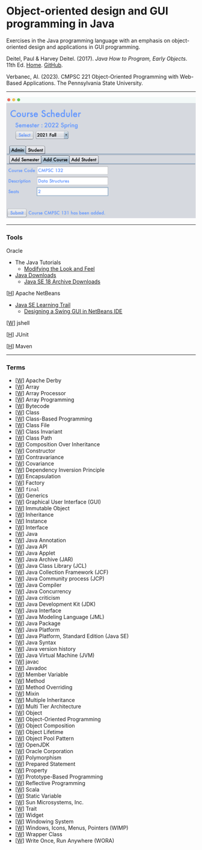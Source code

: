# Object-oriented design and GUI programming in Java

Exercises in the Java programming language with an emphasis on object-oriented design and applications in GUI programming.

Deitel, Paul & Harvey Deitel. (2017). _Java How to Program, Early Objects_. 11th Ed. [Home](https://deitel.com/java-how-to-program-11-e-early-objects-version/). [GitHub](https://github.com/pdeitel/JavaHowToProgram11e_EarlyObjects).

Verbanec, Al. (2023). CMPSC 221 Object-Oriented Programming with Web-Based Applications. The Pennsylvania State University.

---

![](6_CourseSchedulerGUI/img/05.png)

---

### Tools

Oracle
* The Java Tutorials
  * [Modifying the Look and Feel](https://docs.oracle.com/javase/tutorial/uiswing/lookandfeel/index.html)
* [Java Downloads](https://www.oracle.com/java/technologies/downloads/)
  * [Java SE 18 Archive Downloads](https://www.oracle.com/java/technologies/javase/jdk18-archive-downloads.html)

[[H](https://netbeans.apache.org/)] Apache NetBeans
* [Java SE Learning Trail](https://netbeans.apache.org/kb/docs/java/)
  * [Designing a Swing GUI in NetBeans IDE](https://netbeans.apache.org/kb/docs/java/quickstart-gui.html)

[[W](https://en.wikipedia.org/wiki/JShell)] jshell

[[H](https://junit.org)] JUnit

[[H](https://maven.apache.org)] Maven

---

### Terms

* [[W](https://en.wikipedia.org/wiki/Apache_Derby)] Apache Derby
* [[W](https://en.wikipedia.org/wiki/Array_(data_structure))] Array
* [[W](https://en.wikipedia.org/wiki/Vector_processor)] Array Processor
* [[W](https://en.wikipedia.org/wiki/Array_programming)] Array Programming
* [[W](https://en.wikipedia.org/wiki/Java_bytecode)] Bytecode
* [[W](https://en.wikipedia.org/wiki/Class_(computer_programming))] Class
* [[W](https://en.wikipedia.org/wiki/Class-based_programming)] Class-Based Programming
* [[W](https://en.wikipedia.org/wiki/Java_class_file)] Class File
* [[W](https://en.wikipedia.org/wiki/Class_invariant)] Class Invariant
* [[W](https://en.wikipedia.org/wiki/Classpath)] Class Path
* [[W](https://en.wikipedia.org/wiki/Composition_over_inheritance)] Composition Over Inheritance
* [[W](https://en.wikipedia.org/wiki/Constructor_(object-oriented_programming))] Constructor
* [[W](https://en.wikipedia.org/wiki/Covariance_and_contravariance_(computer_science))] Contravariance
* [[W](https://en.wikipedia.org/wiki/Covariance_and_contravariance_(computer_science))] Covariance
* [[W](https://en.wikipedia.org/wiki/Dependency_inversion_principle)] Dependency Inversion Principle
* [[W](https://en.wikipedia.org/wiki/Encapsulation_(computer_programming))] Encapsulation
* [[W](https://en.wikipedia.org/wiki/Factory_(object-oriented_programming))] Factory
* [[W](https://en.wikipedia.org/wiki/Final_(Java))] `final`
* [[W](https://en.wikipedia.org/wiki/Generics_in_Java)] Generics
* [[W](https://en.wikipedia.org/wiki/Graphical_user_interface)] Graphical User Interface (GUI)
* [[W](https://en.wikipedia.org/wiki/Immutable_object)] Immutable Object
* [[W](https://en.wikipedia.org/wiki/Inheritance_(object-oriented_programming))] Inheritance
* [[W](https://en.wikipedia.org/wiki/Instance_(computer_science))] Instance
* [[W](https://en.wikipedia.org/wiki/Interface_(object-oriented_programming))] Interface
* [[W](https://en.wikipedia.org/wiki/Java_(programming_language))] Java
* [[W](https://en.wikipedia.org/wiki/Java_annotation)] Java Annotation
* [[W](https://en.wikipedia.org/wiki/List_of_Java_APIs)] Java API
* [[W](https://en.wikipedia.org/wiki/Java_applet)] Java Applet
* [[W](https://en.wikipedia.org/wiki/JAR_(file_format))] Java Archive (JAR)
* [[W](https://en.wikipedia.org/wiki/Java_Class_Library)] Java Class Library (JCL)
* [[W](https://en.wikipedia.org/wiki/Java_collections_framework)] Java Collection Framework (JCF)
* [[W](https://en.wikipedia.org/wiki/Java_Community_Process)] Java Community process (JCP)
* [[W](https://en.wikipedia.org/wiki/Java_compiler)] Java Compiler
* [[W](https://en.wikipedia.org/wiki/Java_concurrency)] Java Concurrency
* [[W](https://en.wikipedia.org/wiki/Criticism_of_Java)] Java criticism
* [[W](https://en.wikipedia.org/wiki/Java_Development_Kit)] Java Development Kit (JDK)
* [[W](https://en.wikipedia.org/wiki/Interface_(Java))] Java Interface
* [[W](https://en.wikipedia.org/wiki/Java_Modeling_Language)] Java Modeling Language (JML)
* [[W](https://en.wikipedia.org/wiki/Java_package)] Java Package
* [[W](https://en.wikipedia.org/wiki/Java_(software_platform))] Java Platform
* [[W](https://en.wikipedia.org/wiki/Java_Platform,_Standard_Edition)] Java Platform, Standard Edition (Java SE)
* [[W](https://en.wikipedia.org/wiki/Java_syntax)] Java Syntax
* [[W](https://en.wikipedia.org/wiki/Java_version_history)] Java version history
* [[W](https://en.wikipedia.org/wiki/Java_virtual_machine)] Java Virtual Machine (JVM)
* [[W](https://en.wikipedia.org/wiki/Javac)] javac
* [[W](https://en.wikipedia.org/wiki/Javadoc)] Javadoc
* [[W](https://en.wikipedia.org/wiki/Member_variable)] Member Variable
* [[W](https://en.wikipedia.org/wiki/Method_(computer_programming))] Method
* [[W](https://en.wikipedia.org/wiki/Method_overriding)] Method Overriding
* [[W](https://en.wikipedia.org/wiki/Mixin)] Mixin
* [[W](https://en.wikipedia.org/wiki/Multiple_inheritance)] Multiple Inheritance
* [[W](https://en.wikipedia.org/wiki/Multitier_architecture)] Multi Tier Architecture
* [[W](https://en.wikipedia.org/wiki/Object_(computer_science))] Object
* [[W](https://en.wikipedia.org/wiki/Object-oriented_programming)] Object-Oriented Programming
* [[W](https://en.wikipedia.org/wiki/Object_composition)] Object Composition
* [[W](https://en.wikipedia.org/wiki/Object_lifetime)] Object Lifetime
* [[W](https://en.wikipedia.org/wiki/Object_pool_pattern)] Object Pool Pattern
* [[W](https://en.wikipedia.org/wiki/OpenJDK)] OpenJDK
* [[W](https://en.wikipedia.org/wiki/Oracle_Corporation)] Oracle Corporation
* [[W](https://en.wikipedia.org/wiki/Polymorphism_(computer_science))] Polymorphism
* [[W](https://en.wikipedia.org/wiki/Prepared_statement)] Prepared Statement
* [[W](https://en.wikipedia.org/wiki/Property_(programming))] Property
* [[W](https://en.wikipedia.org/wiki/Prototype-based_programming)] Prototype-Based Programming
* [[W](https://en.wikipedia.org/wiki/Reflective_programming)] Reflective Programming
* [[W](https://en.wikipedia.org/wiki/Scala_(programming_language))] Scala
* [[W](https://en.wikipedia.org/wiki/Static_variable)] Static Variable
* [[W](https://en.wikipedia.org/wiki/Sun_Microsystems)] Sun Microsystems, Inc.
* [[W](https://en.wikipedia.org/wiki/Trait_(computer_programming))] Trait
* [[W](https://en.wikipedia.org/wiki/Graphical_widget)] Widget
* [[W](https://en.wikipedia.org/wiki/Windowing_system)] Windowing System
* [[W](https://en.wikipedia.org/wiki/WIMP_(computing))] Windows, Icons, Menus, Pointers (WIMP)
* [[W](https://en.wikipedia.org/wiki/Primitive_wrapper_class_in_Java)] Wrapper Class
* [[W](https://en.wikipedia.org/wiki/Write_once,_run_anywhere)] Write Once, Run Anywhere (WORA)